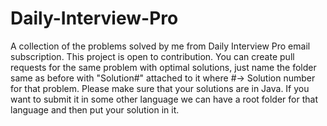 # Daily-Interview-Pro
A collection of the problems solved by me from Daily Interview Pro email subscription.
This project is open to contribution. You can create pull requests for the same problem with optimal solutions, just name the folder same as before with "Solution#" attached to it where #-> Solution number for that problem.
Please make sure that your solutions are in Java. If you want to submit it in some other language we can have a root folder for that language and then put your solution in it.
